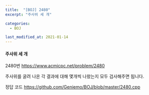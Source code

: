 ```yaml
---
title:  "[BOJ] 2480"
excerpt: "주사위 세 개"

categories:
  - BOJ

last_modified_at: 2021-01-14
---
```


#### 주사위 세 개

2480번 <https://www.acmicpc.net/problem/2480>

주사위를 굴려 나온 각 결과에 대해 몇개씩 나왔는지 모두 검사해주면 됩니다.

정답 코드 <https://github.com/Geniemo/BOJ/blob/master/2480.cpp>